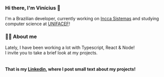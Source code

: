 ### Hi there, I'm Vinícius 👋

I'm a Brazilian developer, currently working on [Incca Sistemas](https://incca.com.br/)
and studying computer science at [UNIFACEF](https://www.unifacef.com.br/)!

### 🙋‍♂️ About me

Lately, I have been working a lot with Typescript, React & Node! <br/>
I invite you to take a brief look at my projects. <br/> <br/>

#### That is my  [Linkedin](https://www.linkedin.com/in/vin%C3%ADciuscrisol/), where I post small text about my projects!
